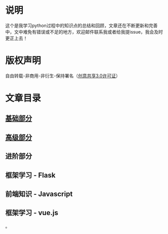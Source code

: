 # 说明 

这个是我学习python过程中的知识点的总结和回顾，文章还在不断更新和完善中，文中难免有错误或不足的地方，欢迎邮件联系我或者给我提issue，我会及时更正上去！ 

# 版权声明 

自由转载-非商用-非衍生-保持署名（[创意共享3.0许可证](http://creativecommons.org/licenses/by-nc-nd/3.0/deed.zh)）



# 文章目录

## [基础部分](https://github.com/amesy/PythonPreviewNote/blob/master/%E5%9F%BA%E7%A1%80%E9%83%A8%E5%88%86.md)

## [高级部分](https://github.com/amesy/PythonPreviewNote/blob/master/%E9%AB%98%E7%BA%A7%E9%83%A8%E5%88%86.md) 

## 进阶部分 

## 框架学习 - Flask 

## 前端知识 - Javascript

## 框架学习 - vue.js





。



